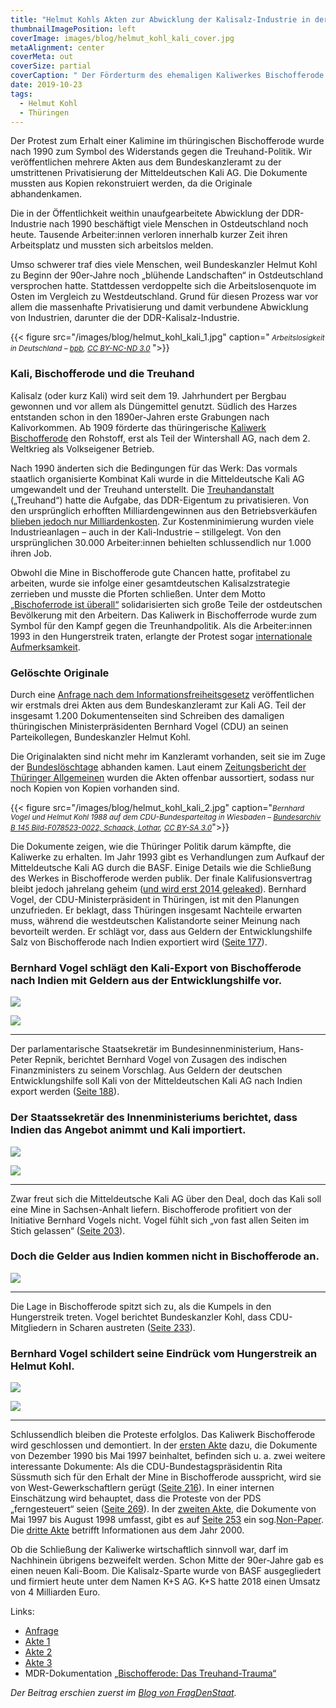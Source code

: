```yaml
---
title: "Helmut Kohls Akten zur Abwicklung der Kalisalz-Industrie in der ehemaligen DDR"
thumbnailImagePosition: left
coverImage: images/blog/helmut_kohl_kali_cover.jpg
metaAlignment: center
coverMeta: out
coverSize: partial
coverCaption: " Der Förderturm des ehemaligen Kaliwerkes Bischofferode. – [Wiki Commons by 79.214er](https://commons.wikimedia.org/wiki/File:Kaliwerk_Bischofferode_F%C3%B6rderturm.jpg), [CC BY-SA 3.0](https://creativecommons.org/licenses/by-sa/3.0/deed.en)"
date: 2019-10-23
tags:
  - Helmut Kohl
  - Thüringen
---
```


Der Protest zum Erhalt einer Kalimine im thüringischen Bischofferode wurde nach 1990 zum Symbol des Widerstands gegen die Treuhand-Politik. Wir veröffentlichen mehrere Akten aus dem Bundeskanzleramt zu der umstrittenen Privatisierung der Mitteldeutschen Kali AG. Die Dokumente mussten aus Kopien rekonstruiert werden, da die Originale abhandenkamen.

<!--more-->

Die in der Öffentlichkeit weithin unaufgearbeitete Abwicklung der DDR-Industrie nach 1990 beschäftigt viele Menschen in Ostdeutschland noch heute. Tausende Arbeiter:innen verloren innerhalb kurzer Zeit ihren Arbeitsplatz und mussten sich arbeitslos melden.

Umso schwerer traf dies viele Menschen, weil Bundeskanzler Helmut Kohl zu Beginn der 90er-Jahre noch „blühende Landschaften“ in Ostdeutschland versprochen hatte. Stattdessen verdoppelte sich die Arbeitslosenquote im Osten im Vergleich zu Westdeutschland. Grund für diesen Prozess war vor allem die massenhafte Privatisierung und damit verbundene Abwicklung von Industrien, darunter die der DDR-Kalisalz-Industrie.

{{< figure src="/images/blog/helmut_kohl_kali_1.jpg" caption="<small> *Arbeitslosigkeit in Deutschland – [bpb](https://www.bpb.de/geschichte/deutsche-einheit/lange-wege-der-deutschen-einheit/47242/arbeitslosigkeit), [CC BY-NC-ND 3.0](https://creativecommons.org/licenses/by-nc-nd/3.0/)* </small> ">}}

### Kali, Bischofferode und die Treuhand

Kalisalz (oder kurz Kali) wird seit dem 19. Jahrhundert per Bergbau gewonnen und vor allem als Düngemittel genutzt. Südlich des Harzes entstanden schon in den 1890er-Jahren erste Grabungen nach Kalivorkommen. Ab 1909 förderte das thüringerische [Kaliwerk Bischofferode](https://de.wikipedia.org/wiki/Kaliwerk_Bischofferode) den Rohstoff, erst als Teil der Wintershall AG, nach dem 2. Weltkrieg als Volkseigener Betrieb.

Nach 1990 änderten sich die Bedingungen für das Werk: Das vormals staatlich organisierte Kombinat Kali wurde in die Mitteldeutsche Kali AG umgewandelt und der Treuhand unterstellt. Die [Treuhandanstalt](https://de.wikipedia.org/wiki/Treuhandanstalt) („Treuhand“) hatte die Aufgabe, das DDR-Eigentum zu privatisieren. Von den ursprünglich erhofften Milliardengewinnen aus den Betriebsverkäufen [blieben jedoch nur Milliardenkosten](https://www.wiwo.de/politik/deutschland/rueckblick-wie-die-treuhand-bei-der-ddr-abwicklung-versagte/5220338.html). Zur Kostenminimierung wurden viele Industrieanlagen – auch in der Kali-Industrie – stillgelegt. Von den ursprünglichen 30.000 Arbeiter:innen behielten schlussendlich nur 1.000 ihren Job.

Obwohl die Mine in Bischofferode gute Chancen hatte, profitabel zu arbeiten, wurde sie infolge einer gesamtdeutschen Kalisalzstrategie zerrieben und musste die Pforten schließen. Unter dem Motto [„Bischoferrode ist überall“](https://taz.de/!1606577/) solidarisierten sich große Teile der ostdeutschen Bevölkerung mit den Arbeitern. Das Kaliwerk in Bischofferrode wurde zum Symbol für den Kampf gegen die Treunhandpolitik. Als die Arbeiter:innen 1993 in den Hungerstreik traten, erlangte der Protest sogar [internationale Aufmerksamkeit](https://www.nytimes.com/1993/07/21/world/east-germans-occupying-mine-they-seek-to-save.html).

### Gelöschte Originale

Durch eine [Anfrage nach dem Informationsfreiheitsgesetz](http://fragdenstaat.de/anfrage/ifg-anfrage-aktenzeichen-432-621-02-ka-66-kali-fusion/#nachricht-109504) veröffentlichen wir erstmals drei Akten aus dem Bundeskanzleramt zur Kali AG. Teil der insgesamt 1.200 Dokumentenseiten sind Schreiben des damaligen thüringischen Ministerpräsidenten Bernhard Vogel (CDU) an seinen Parteikollegen, Bundeskanzler Helmut Kohl.

Die Originalakten sind nicht mehr im Kanzleramt vorhanden, seit sie im Zuge der [Bundeslöschtage](https://de.wikipedia.org/wiki/Bundesl%C3%B6schtage) abhanden kamen. Laut einem [Zeitungsbericht der Thüringer Allgemeinen](https://webcache.googleusercontent.com/search?q=cache:GBrcMh467VoJ:https://www.thueringer-allgemeine.de/politik/akten-zur-kali-fusion-im-bundeskanzleramt-blieben-unter-verschluss-id220143235.html+&cd=1&hl=en&ct=clnk&gl=de) wurden die Akten offenbar aussortiert, sodass nur noch Kopien von Kopien vorhanden sind.

{{< figure src="/images/blog/helmut_kohl_kali_2.jpg" caption="<small>*Bernhard Vogel und Helmut Kohl 1988 auf dem CDU-Bundesparteitag in Wiesbaden – [Bundesarchiv B 145 Bild-F078523-0022, Schaack, Lothar](https://commons.wikimedia.org/wiki/File:Bundesarchiv_B_145_Bild-F078523-0022,_Wiesbaden,_CDU-Bundesparteitag,_Kohl,_Vogel.jpg), [CC BY-SA 3.0](https://creativecommons.org/licenses/by-sa/3.0/de/deed)*</small>">}}

Die Dokumente zeigen, wie die Thüringer Politik darum kämpfte, die Kaliwerke zu erhalten. Im Jahr 1993 gibt es Verhandlungen zum Aufkauf der Mitteldeutsche Kali AG durch die BASF. Einige Details wie die Schließung des Werkes in Bischofferode werden publik. Der finale Kalifusionsvertrag bleibt jedoch jahrelang geheim ([und wird erst 2014 geleaked](https://fragdenstaat.de/dokumente/1991-kali-fusionsvertrag/)). Bernhard Vogel, der CDU-Ministerpräsident in Thüringen, ist mit den Planungen unzufrieden. Er beklagt, dass Thüringen insgesamt Nachteile erwarten muss, während die westdeutschen Kalistandorte seiner Meinung nach bevorteilt werden. Er schlägt vor, dass aus Geldern der Entwicklungshilfe Salz von Bischofferode nach Indien exportiert wird ([Seite 177](https://fragdenstaat.de/dokumente/2347-kanzleramt-kali-akte-1-b136-48269/?page=177)).

### Bernhard Vogel schlägt den Kali-Export von Bischofferode nach Indien mit Geldern aus der Entwicklungshilfe vor.

![](/images/blog/helmut_kohl_kali_d1_p1.png)

![](/images/blog/helmut_kohl_kali_d1_p2.png)

<hr>

Der parlamentarische Staatsekretär im Bundesinnenministerium, Hans-Peter Repnik, berichtet Bernhard Vogel von Zusagen des indischen Finanzministers zu seinem Vorschlag. Aus Geldern der deutschen Entwicklungshilfe soll Kali von der Mitteldeutschen Kali AG nach Indien export werden ([Seite 188](https://fragdenstaat.de/dokumente/2347-kanzleramt-kali-akte-1-b136-48269/?page=188)).

### Der Staatssekretär des Innenministeriums berichtet, dass Indien das Angebot animmt und Kali importiert.

![](/images/blog/helmut_kohl_kali_d2_p1.png)

![](/images/blog/helmut_kohl_kali_d2_p2.png)

<hr>

Zwar freut sich die Mitteldeutsche Kali AG über den Deal, doch das Kali soll eine Mine in Sachsen-Anhalt liefern. Bischofferode profitiert von der Initiative Bernhard Vogels nicht. Vogel fühlt sich „von fast allen Seiten im Stich gelassen“ ([Seite 203](https://fragdenstaat.de/dokumente/2347-kanzleramt-kali-akte-1-b136-48269/?page=203)).

### Doch die Gelder aus Indien kommen nicht in Bischofferode an.

![](/images/blog/helmut_kohl_kali_d3_p1.png)

<hr>

Die Lage in Bischofferode spitzt sich zu, als die Kumpels in den Hungerstreik treten. Vogel berichtet Bundeskanzler Kohl, dass CDU-Mitgliedern in Scharen austreten ([Seite 233](https://fragdenstaat.de/dokumente/2347-kanzleramt-kali-akte-1-b136-48269/?page=233)).

### Bernhard Vogel schildert seine Eindrück vom Hungerstreik an Helmut Kohl.

![](/images/blog/helmut_kohl_kali_d4_p1.png)

![](/images/blog/helmut_kohl_kali_d4_p2.png)

<hr>

Schlussendlich bleiben die Proteste erfolglos. Das Kaliwerk Bischofferode wird geschlossen und demontiert. In der [ersten Akte](https://fragdenstaat.de/dokumente/2347-kanzleramt-kali-akte-1-b136-48269/) dazu, die Dokumente von Dezember 1990 bis Mai 1997 beinhaltet, befinden sich u. a. zwei weitere interessante Dokumente: Als die CDU-Bundestagspräsidentin Rita Süssmuth sich für den Erhalt der Mine in Bischofferode ausspricht, wird sie von West-Gewerkschaftlern gerügt ([Seite 216](https://fragdenstaat.de/dokumente/2347-kanzleramt-kali-akte-1-b136-48269/?page=216)). In einer internen Einschätzung wird behauptet, dass die Proteste von der PDS „ferngesteuert“ seien ([Seite 269](https://fragdenstaat.de/dokumente/2347-kanzleramt-kali-akte-1-b136-48269/?page=269)). In der [zweiten Akte](https://fragdenstaat.de/dokumente/2345-kanzleramt-kali-akte-2-b136-48270/?beta), die Dokumente von Mai 1997 bis August 1998 umfasst, gibt es auf [Seite 253](https://fragdenstaat.de/dokumente/2345-kanzleramt-kali-akte-2-b136-48270/?page=253&beta) ein sog.[Non-Paper](https://de.wikipedia.org/wiki/Non-Paper). Die [dritte Akte](https://fragdenstaat.de/dokumente/2352-kanzleramt-kali-akte-3-b136-48271/?beta) betrifft Informationen aus dem Jahr 2000.

Ob die Schließung der Kaliwerke wirtschaftlich sinnvoll war, darf im Nachhinein übrigens bezweifelt werden. Schon Mitte der 90er-Jahre gab es einen neuen Kali-Boom. Die Kalisalz-Sparte wurde von BASF ausgegliedert und firmiert heute unter dem Namen K+S AG. K+S hatte 2018 einen Umsatz von 4 Milliarden Euro.

Links:

- [Anfrage](https://fragdenstaat.de/anfrage/ifg-anfrage-aktenzeichen-432-621-02-ka-66-kali-fusion/#nachricht-109504)
- [Akte 1](https://fragdenstaat.de/dokumente/2347-kanzleramt-kali-akte-1-b136-48269/)
- [Akte 2](https://fragdenstaat.de/dokumente/2345-kanzleramt-kali-akte-2-b136-48270/)
- [Akte 3](https://fragdenstaat.de/dokumente/2352-kanzleramt-kali-akte-3-b136-48271/)
- MDR-Dokumentation [„Bischofferode: Das Treuhand-Trauma“](https://www.youtube.com/watch?v=NYr5rOkT9Nw)

_Der Beitrag erschien zuerst im [Blog von FragDenStaat](https://fragdenstaat.de/blog/2019/10/23/kanzleramt-kali-salz/)._
